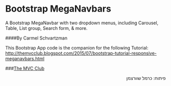 # Bootstrap MegaNavbars
A Bootstrap MegaNavbar with two dropdown menus, including Carousel, Table, List group, Search form, &amp; more.

####By Carmel Schvartzman

This Bootstrap App code is the companion for the following Tutorial:
 http://themvcclub.blogspot.com/2015/07/bootstrap-tutorial-responsive-meganavbars.html

<a href="http://themvcclub.blogspot.com/2015/07/bootstrap-tutorial-responsive-meganavbars.html" imageanchor="1" target="_blank" style="margin-left: 1em; margin-right: 1em;">



</a>

###<a href="http://themvcclub.blogspot.com/"   target="_blank"  >The MVC Club</a>

<div style="direction: rtl;">
פיתוח: כרמל שוורצמן</div>



